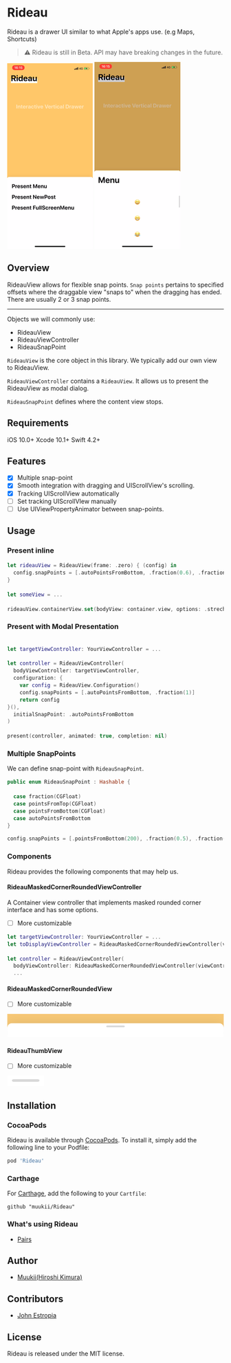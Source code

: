 # Rideau

Rideau is a drawer UI similar to what Apple's apps use. (e.g Maps, Shortcuts)

> ⚠️ Rideau is still in Beta. API may have breaking changes in the future.

![](./sample1.gif)
![](./sample2.gif)

## Overview

RideauView allows for flexible snap points.
`Snap points` pertains to specified offsets where the draggable view "snaps to" when the dragging has ended.
There are usually 2 or 3 snap points.

---

Objects we will commonly use:

- RideauView
- RideauViewController
- RideauSnapPoint

`RideauView` is the core object in this library.
We typically add our own view to RideauView.

`RideauViewController` contains a `RideauView`.
It allows us to present the RideauView as modal dialog.

`RideauSnapPoint` defines where the content view stops.

## Requirements

iOS 10.0+
Xcode 10.1+
Swift 4.2+

## Features

- [x] Multiple snap-point
- [x] Smooth integration with dragging and UIScrollView's scrolling.
- [x] Tracking UIScrollView automatically
- [ ] Set tracking UIScrollVIew manually
- [ ] Use UIViewPropertyAnimator between snap-points.

## Usage

### Present inline

```swift
let rideauView = RideauView(frame: .zero) { (config) in
  config.snapPoints = [.autoPointsFromBottom, .fraction(0.6), .fraction(1)]
}
  
let someView = ...

rideauView.containerView.set(bodyView: container.view, options: .strechDependsVisibleArea)
```

### Present with Modal Presentation

```swift

let targetViewController: YourViewController = ...

let controller = RideauViewController(
  bodyViewController: targetViewController,
  configuration: {
    var config = RideauView.Configuration()
    config.snapPoints = [.autoPointsFromBottom, .fraction(1)]
    return config
}(),
  initialSnapPoint: .autoPointsFromBottom
)

present(controller, animated: true, completion: nil)
```

### Multiple SnapPoints

We can define snap-point with `RideauSnapPoint`.

```swift
public enum RideauSnapPoint : Hashable {
  
  case fraction(CGFloat)
  case pointsFromTop(CGFloat)
  case pointsFromBottom(CGFloat)
  case autoPointsFromBottom
}
```

```swift
config.snapPoints = [.pointsFromBottom(200), .fraction(0.5), .fraction(0.8), .fraction(1)]
```

### Components

Rideau provides the following components that may help us.

#### RideauMaskedCornerRoundedViewController

A Container view controller that implements masked rounded corner interface and has some options.

- [ ] More customizable

```swift
let targetViewController: YourViewController = ...
let toDisplayViewController = RideauMaskedCornerRoundedViewController(viewController: targetViewController)

let controller = RideauViewController(
  bodyViewController: RideauMaskedCornerRoundedViewController(viewController: target),
  ...
```

#### RideauMaskedCornerRoundedView

- [ ] More customizable

![](round.png)

#### RideauThumbView

- [ ] More customizable

![](thumb.png)

## Installation

### CocoaPods

Rideau is available through [CocoaPods](https://cocoapods.org). To install
it, simply add the following line to your Podfile:

```ruby
pod 'Rideau'
```

### Carthage

For [Carthage](https://github.com/Carthage/Carthage), add the following to your `Cartfile`:

```ogdl
github "muukii/Rideau"
```

### What's using Rideau

- [Pairs](https://itunes.apple.com/tw/app/id825433065)

## Author

- [Muukii(Hiroshi Kimura)](https://github.com/muukii)

## Contributors

- [John Estropia](https://twitter.com/JohnEstropia)

## License

Rideau is released under the MIT license.
